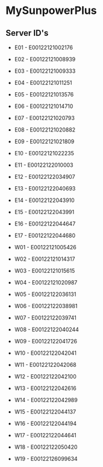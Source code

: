 # MySunpowerPlus

## Server ID's
- E01 - E00122121002176
- E02 - E00122121008939
- E03 - E00122121009333
- E04 - E00122121011251
- E05 - E00122121013576
- E06 - E00122121014710
- E07 - E00122121020793
- E08 - E00122121020882
- E09 - E00122121021809
- E10 - E00122121022235
- E11 - E00122122010003
- E12 - E00122122034907
- E13 - E00122122040693
- E14 - E00122122043910
- E15 - E00122122043991
- E16 - E00122122044647
- E17 - E00122122044680

- W01 - E00122121005426
- W02 - E00122121014317
- W03 - E00122121015615
- W04 - E00122121020987
- W05 - E00122122036131
- W06 - E00122122038981
- W07 - E00122122039741
- W08 - E00122122040244
- W09 - E00122122041726
- W10 - E00122122042041
- W11 - E00122122042068
- W12 - E00122122042100
- W13 - E00122122042616
- W14 - E00122122042989
- W15 - E00122122044137
- W16 - E00122122044194
- W17 - E00122122044641
- W18 - E00122122050420
- W19 - E00122126099634
